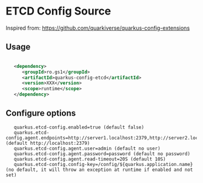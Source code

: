 # ETCD Config Source

Inspired from: https://github.com/quarkiverse/quarkus-config-extensions

## Usage

```xml

   <dependency>
      <groupId>ro.gs1</groupId>
      <artifactId>quarkus-config-etcd</artifactId>
      <version>XXX</version>
      <scope>runtime</scope>
   </dependency>

```

## Configure options
```
   quarkus.etcd-config.enabled=true (default false)
   quarkus.etcd-config.agent.endpoints=http://server1.localhost:2379,http://server2.localhost:2379 (default http://localhost:2379)
   quarkus.etcd-config.agent.user=admin (default no user)
   quarkus.etcd-config.agent.password=password (default no password)
   quarkus.etcd-config.agent.read-timeout=20S (default 10S)
   quarkus.etcd-config.config-key=/config/${quarkus.application.name} (no default, it will throw an exception at runtime if enabled and not set)
```
